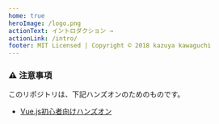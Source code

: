```yaml
---
home: true
heroImage: /logo.png
actionText: イントロダクション →
actionLink: /intro/
footer: MIT Licensed | Copyright © 2018 kazuya kawaguchi
---
```


### :warning: 注意事項
このリポジトリは、下記ハンズオンのためのものです。

- [Vue.js初心者向けハンズオン](https://vuejs-meetup.connpass.com/event/74894/)

